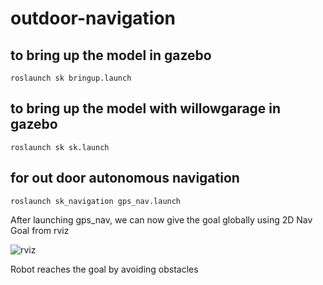 # outdoor-navigation

## to bring up the model in gazebo 


`roslaunch sk bringup.launch`

## to bring up the model with willowgarage in gazebo 

`roslaunch sk sk.launch`


## for out door autonomous navigation


`roslaunch sk_navigation gps_nav.launch`


After launching gps_nav, we can now give the goal globally using 2D Nav Goal from rviz

![rviz](/home/waseem//Pictures/pic.png)

Robot reaches the goal by avoiding obstacles


